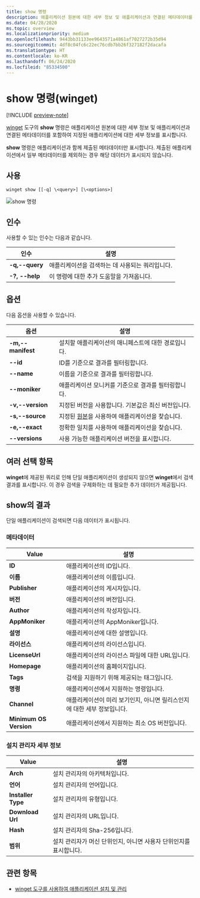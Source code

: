 ```yaml
---
title: show 명령
description: 애플리케이션 원본에 대한 세부 정보 및 애플리케이션과 연결된 메타데이터를 포함하여 지정된 애플리케이션에 대한 세부 정보를 표시합니다.
ms.date: 04/28/2020
ms.topic: overview
ms.localizationpriority: medium
ms.openlocfilehash: 9443bb31133ee9643571a4861af7027272b35d94
ms.sourcegitcommit: 4df8c04fc6c22ec76cdb7bb26f327182f2dacafa
ms.translationtype: HT
ms.contentlocale: ko-KR
ms.lasthandoff: 06/24/2020
ms.locfileid: "85334500"
---
```

# <a name="show-command-winget"></a>show 명령(winget)

[!INCLUDE [preview-note](../../includes/package-manager-preview.md)]

[winget](index.md) 도구의 **show** 명령은 애플리케이션 원본에 대한 세부 정보 및 애플리케이션과 연결된 메타데이터를 포함하여 지정된 애플리케이션에 대한 세부 정보를 표시합니다.

**show** 명령은 애플리케이션과 함께 제출된 메타데이터만 표시합니다. 제출된 애플리케이션에서 일부 메타데이터를 제외하는 경우 해당 데이터가 표시되지 않습니다.

## <a name="usage"></a>사용

`winget show [[-q] \<query>] [\<options>]`

![show 명령](images\show.png)

## <a name="arguments"></a>인수

사용할 수 있는 인수는 다음과 같습니다.

| 인수  | 설명 |
|--------------|-------------|
| **-q,--query** |  애플리케이션을 검색하는 데 사용되는 쿼리입니다. |
| **-?, --help** |  이 명령에 대한 추가 도움말을 가져옵니다. |

## <a name="options"></a>옵션

다음 옵션을 사용할 수 있습니다.

| 옵션  | 설명 |
|--------------|-------------|
| **-m,--manifest** | 설치할 애플리케이션의 매니페스트에 대한 경로입니다. |
| **--id**         |  ID를 기준으로 결과를 필터링합니다. |
| **--name**   |      이름을 기준으로 결과를 필터링합니다. |
| **--moniker**   |  애플리케이션 모니커를 기준으로 결과를 필터링합니다. |
| **-v,--version** |  지정된 버전을 사용합니다. 기본값은 최신 버전입니다. |
| **-s,--source** |   지정된 [원본](source.md)을 사용하여 애플리케이션을 찾습니다. |
| **-e,--exact**     | 정확한 일치를 사용하여 애플리케이션을 찾습니다. |
| **--versions**    | 사용 가능한 애플리케이션 버전을 표시합니다. |

## <a name="multiple-selections"></a>여러 선택 항목

**winget**에 제공된 쿼리로 인해 단일 애플리케이션이 생성되지 않으면 **winget**에서 검색 결과를 표시합니다. 이 경우 검색을 구체화하는 데 필요한 추가 데이터가 제공됩니다.

## <a name="results-of-show"></a>show의 결과

단일 애플리케이션이 검색되면 다음 데이터가 표시됩니다.

### <a name="metadata"></a>메타데이터

| Value  | 설명 |
|--------------|-------------|
| **ID**   | 애플리케이션의 ID입니다. |
| **이름**  | 애플리케이션의 이름입니다. |
| **Publisher** | 애플리케이션의 게시자입니다. |
| **버전** | 애플리케이션의 버전입니다. |
| **Author**  | 애플리케이션의 작성자입니다. |
| **AppMoniker** | 애플리케이션의 AppMoniker입니다. |
| **설명** | 애플리케이션에 대한 설명입니다. |
| **라이선스**  | 애플리케이션의 라이선스입니다. |
| **LicenseUrl** | 애플리케이션의 라이선스 파일에 대한 URL입니다. |
| **Homepage**  | 애플리케이션의 홈페이지입니다. |
| **Tags** | 검색을 지원하기 위해 제공되는 태그입니다.  |
| **명령** | 애플리케이션에서 지원하는 명령입니다. |
| **Channel**  | 애플리케이션이 미리 보기인지, 아니면 릴리스인지에 대한 세부 정보입니다.  |
| **Minimum OS Version** | 애플리케이션에서 지원하는 최소 OS 버전입니다. |

### <a name="installer-details"></a>설치 관리자 세부 정보

| Value  | 설명 |
|--------------|-------------|
| **Arch**   | 설치 관리자의 아키텍처입니다. |
| **언어**  | 설치 관리자의 언어입니다. |
| **Installer Type**  | 설치 관리자의 유형입니다. |
| **Download Url** | 설치 관리자의 URL입니다. |
| **Hash** | 설치 관리자의 Sha-256입니다.  |
| **범위** | 설치 관리자가 머신 단위인지, 아니면 사용자 단위인지를 표시합니다. |

## <a name="related-topics"></a>관련 항목

* [winget 도구를 사용하여 애플리케이션 설치 및 관리](index.md)
